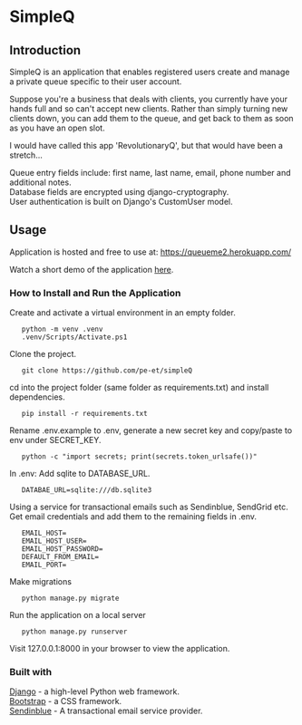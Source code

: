 # SimpleQ

## Introduction
SimpleQ is an application that enables registered users create and manage a private queue specific to their user account.

Suppose you're a business that deals with clients, you currently have your hands full and so can't accept new clients. Rather than simply turning new clients down, you can add them to the queue, and get back to them as soon as you have an open slot.

I would have called this app 'RevolutionaryQ', but that would have been a stretch...

Queue entry fields include: first name, last name, email, phone number and additional notes.<br>
Database fields are encrypted using django-cryptography.<br> User authentication is built on Django's CustomUser model.


## Usage

Application is hosted and free to use at: https://queueme2.herokuapp.com/

Watch a short demo of the application [here](https://youtu.be/N4w2Gx1831k).

### How to Install and Run the Application

Create and activate a virtual environment in an empty folder.
```
   python -m venv .venv
   .venv/Scripts/Activate.ps1
```
Clone the project.
```
   git clone https://github.com/pe-et/simpleQ
```
cd into the project folder (same folder as requirements.txt) and install dependencies.
```
   pip install -r requirements.txt
```
Rename .env.example to .env, generate a new secret key and copy/paste to env under SECRET_KEY.
```
   python -c "import secrets; print(secrets.token_urlsafe())"
```
In .env: Add sqlite to DATABASE_URL.
```
   DATABAE_URL=sqlite:///db.sqlite3
```
Using a service for transactional emails such as Sendinblue, SendGrid etc. Get email credentials and add them to the remaining fields in .env.
```
   EMAIL_HOST=
   EMAIL_HOST_USER=
   EMAIL_HOST_PASSWORD=
   DEFAULT_FROM_EMAIL=
   EMAIL_PORT=
```
Make migrations
```
   python manage.py migrate
```
Run the application on a local server
```
   python manage.py runserver
```
Visit 127.0.0.1:8000 in your browser to view the application.

### Built with
[Django](https://www.djangoproject.com/) - a high-level Python web framework.<br>
[Bootstrap](https://getbootstrap.com/) - a CSS framework.<br>
[Sendinblue](https://www.sendinblue.com/) - A transactional email service provider.
